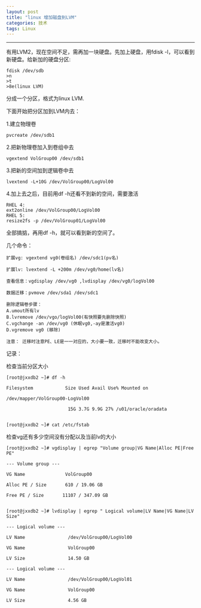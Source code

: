 ```yaml
---
layout: post
title: "linux 增加磁盘到LVM"
categories: 技术
tags: Linux
---
```



---
有用LVM2，现在空间不足，需再加一块硬盘。先加上硬盘，用fdisk -l，可以看到新硬盘。给新加的硬盘分区: 

	fdisk /dev/sdb
	>n
	>t
	>8e(linux LVM)

分成一个分区，格式为linux LVM. 

下面开始把分区加到LVM内去： 

1.建立物理卷 

	pvcreate /dev/sdb1 

2.把新物理卷加入到卷组中去

	vgextend VolGroup00 /dev/sdb1 

3.把新的空间加到逻辑卷中去

	lvextend -L+10G /dev/VolGroup00/LogVol00 

4.加上去之后，目前用df -h还看不到新的空间，需要激活

	RHEL 4:
	ext2online /dev/VolGroup00/LogVol00
	RHEL 5:
	resize2fs -p /dev/VolGroup01/LogVol00 

全部搞掂，再用df -h，就可以看到新的空间了。

几个命令：
	
	扩展vg: vgextend vg0(卷组名) /dev/sdc1(pv名)
	
	扩展lv: lvextend -L +200m /dev/vg0/home(lv名)
	
	查看信息：vgdisplay /dev/vg0 ,lvdisplay /dev/vg0/logVol00
	
	数据迁移：pvmove /dev/sda1 /dev/sdc1
	
	删除逻辑卷步骤：
	A.umout所有lv
	B.lvremove /dev/vgo/logVol00(有快照要先删除快照)
	C.vgchange -an /dev/vg0 (休眠vg0,-ay是激活vg0)
	D.vgremove vg0 (移除)
	
	注意： 迁移时注意PE、LE是一一对应的，大小要一致，迁移时不能改变大小。

记录：

检查当前分区大小

	[root@jxxdb2 ~]# df -h

	Filesystem            Size Used Avail Use% Mounted on

	/dev/mapper/VolGroup00-LogVol00

						   15G 3.7G 9.9G 27% /u01/oracle/oradata


	[root@jxxdb2 ~]# cat /etc/fstab


检查vg还有多少空间没有分配以及当前lv的大小

	[root@jxxdb2 ~]# vgdisplay | egrep "Volume group|VG Name|Alloc PE|Free PE"

	--- Volume group ---

	VG Name               VolGroup00

	Alloc PE / Size       610 / 19.06 GB

	Free PE / Size       11107 / 347.09 GB


	[root@jxxdb2 ~]# lvdisplay | egrep " Logical volume|LV Name|VG Name|LV Size"

	--- Logical volume ---

	LV Name                /dev/VolGroup00/LogVol00

	VG Name                VolGroup00

	LV Size                14.50 GB

	--- Logical volume ---

	LV Name                /dev/VolGroup00/LogVol01

	VG Name                VolGroup00

	LV Size                4.56 GB